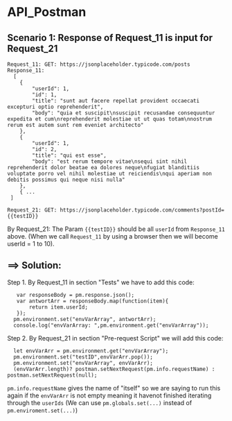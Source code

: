 # API_Postman

## Scenario 1: Response of Request_11 is input for Request_21 ##
```
Request_11: GET: https://jsonplaceholder.typicode.com/posts
Response_11: 
  [
    {
        "userId": 1,
        "id": 1,
        "title": "sunt aut facere repellat provident occaecati excepturi optio reprehenderit",
        "body": "quia et suscipit\nsuscipit recusandae consequuntur expedita et cum\nreprehenderit molestiae ut ut quas totam\nnostrum rerum est autem sunt rem eveniet architecto"
    },
    {
        "userId": 1,
        "id": 2,
        "title": "qui est esse",
        "body": "est rerum tempore vitae\nsequi sint nihil reprehenderit dolor beatae ea dolores neque\nfugiat blanditiis voluptate porro vel nihil molestiae ut reiciendis\nqui aperiam non debitis possimus qui neque nisi nulla"
    },
    { ...
 ]   
```
```
Request_21: GET: https://jsonplaceholder.typicode.com/comments?postId={{testID}}
```
By Request_21: The Param `{{testID}}` should be all `userId` from `Response_11` above. (When we call `Request_11` by using a browser then we will become userId = 1 to 10).

## ==> Solution: ##

Step 1. By Request_11 in section "Tests" we have to add this code:
 ```  
    var responseBody = pm.response.json();
    var antwortArr = responseBody.map(function(item){
        return item.userId;
    });
   pm.environment.set("envVarArray", antwortArr);
   console.log("envVarArray: ",pm.environment.get("envVarArray"));
   ```
   
 Step 2. By Request_21 in section "Pre-request Script" we will add this code:
 ```
   let envVarArr = pm.environment.get("envVarArray");
   pm.environment.set("testID",envVarArr.pop());
   pm.environment.set("envVarArray", envVarArr);
   (envVarArr.length)? postman.setNextRequest(pm.info.requestName) : postman.setNextRequest(null);
   ```
   
   `pm.info.requestName` gives the name of "itself" so we are saying to run this again if the `envVarArr` is not empty meaning it havenot finished iterating through the `userIds`
   (We can use `pm.globals.set(...)` instead of `pm.enviroment.set(...)`)
 
 
